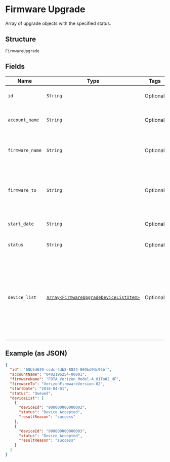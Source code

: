 
# Firmware Upgrade

Array of upgrade objects with the specified status.

## Structure

`FirmwareUpgrade`

## Fields

| Name | Type | Tags | Description |
|  --- | --- | --- | --- |
| `id` | `String` | Optional | The unique identifier for this upgrade. |
| `account_name` | `String` | Optional | Account identifier in "##########-#####". |
| `firmware_name` | `String` | Optional | The name of the firmware image that will be used for the upgrade. |
| `firmware_to` | `String` | Optional | The name of the firmware version that will be on the devices after a successful upgrade. |
| `start_date` | `String` | Optional | The intended start date for the upgrade. |
| `status` | `String` | Optional | The current status of the upgrade. |
| `device_list` | [`Array<FirmwareUpgradeDeviceListItem>`](../../doc/models/firmware-upgrade-device-list-item.md) | Optional | A JSON object for each device that was included in the upgrade, showing the device IMEI, the status of the upgrade, and additional information about the status. |

## Example (as JSON)

```json
{
  "id": "60b5d639-ccdc-4db8-8824-069bd94c95bf",
  "accountName": "0402196254-00001",
  "firmwareName": "FOTA_Verizon_Model-A_01To02_HF",
  "firmwareTo": "VerizonFirmwareVersion-02",
  "startDate": "2018-04-01",
  "status": "Queued",
  "deviceList": [
    {
      "deviceId": "900000000000002",
      "status": "Device Accepted",
      "resultReason": "success"
    },
    {
      "deviceId": "900000000000003",
      "status": "Device Accepted",
      "resultReason": "success"
    }
  ]
}
```

